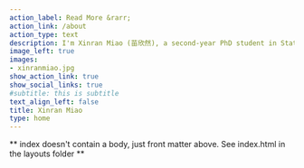 ```yaml
---
action_label: Read More &rarr;
action_link: /about
action_type: text
description: I'm Xinran Miao (苗欣然), a second-year PhD student in Statistics at UW-Madison. I obtained MS in Statistics from UW-Madison and BS in Statistics from Nankai University in China.
image_left: true
images:
- xinranmiao.jpg
show_action_link: true
show_social_links: true
#subtitle: this is subtitle
text_align_left: false
title: Xinran Miao
type: home
---
```


** index doesn't contain a body, just front matter above.
See index.html in the layouts folder **

